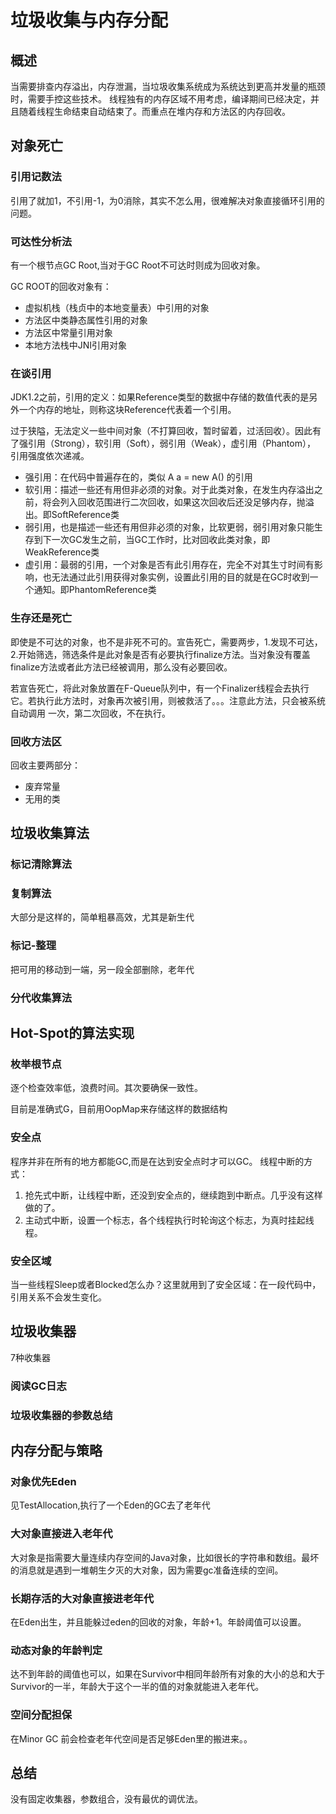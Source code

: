 # 垃圾收集与内存分配

## 概述

当需要排查内存溢出，内存泄漏，当垃圾收集系统成为系统达到更高并发量的瓶颈时，需要手控这些技术。
线程独有的内存区域不用考虑，编译期间已经决定，并且随着线程生命结束自动结束了。而重点在堆内存和方法区的内存回收。

## 对象死亡

### 引用记数法

引用了就加1，不引用-1，为0消除，其实不怎么用，很难解决对象直接循环引用的问题。

### 可达性分析法

有一个根节点GC Root,当对于GC Root不可达时则成为回收对象。

GC ROOT的回收对象有：
+   虚拟机栈（栈贞中的本地变量表）中引用的对象
+   方法区中类静态属性引用的对象
+   方法区中常量引用对象
+   本地方法栈中JNI引用对象

### 在谈引用

JDK1.2之前，引用的定义：如果Reference类型的数据中存储的数值代表的是另外一个内存的地址，则称这块Reference代表着一个引用。

过于狭隘，无法定义一些中间对象（不打算回收，暂时留着，过活回收）。因此有了强引用（Strong），软引用（Soft），弱引用（Weak），虚引用（Phantom），
引用强度依次递减。

+   强引用：在代码中普遍存在的，类似 A a = new  A() 的引用
+   软引用：描述一些还有用但非必须的对象。对于此类对象，在发生内存溢出之前，将会列入回收范围进行二次回收，如果这次回收后还没足够内存，抛溢出。即SoftReference类
+   弱引用，也是描述一些还有用但非必须的对象，比软更弱，弱引用对象只能生存到下一次GC发生之前，当GC工作时，比对回收此类对象，即WeakReference类
+   虚引用：最弱的引用，一个对象是否有此引用存在，完全不对其生寸时间有影响，也无法通过此引用获得对象实例，设置此引用的目的就是在GC时收到一个通知。即PhantomReference类

### 生存还是死亡

即使是不可达的对象，也不是非死不可的。宣告死亡，需要两步，1.发现不可达，2.开始筛选，筛选条件是此对象是否有必要执行finalize方法。当对象没有覆盖
finalize方法或者此方法已经被调用，那么没有必要回收。

若宣告死亡，将此对象放置在F-Queue队列中，有一个Finalizer线程会去执行它。若执行此方法时，对象再次被引用，则被救活了。。。注意此方法，只会被系统自动调用
一次，第二次回收，不在执行。

### 回收方法区

回收主要两部分：
+   废弃常量
+   无用的类

## 垃圾收集算法

### 标记清除算法

### 复制算法

大部分是这样的，简单粗暴高效，尤其是新生代

### 标记-整理

把可用的移动到一端，另一段全部删除，老年代

### 分代收集算法

## Hot-Spot的算法实现

### 枚举根节点

逐个检查效率低，浪费时间。其次要确保一致性。

目前是准确式G，目前用OopMap来存储这样的数据结构

### 安全点

程序并非在所有的地方都能GC,而是在达到安全点时才可以GC。
线程中断的方式：
1.  抢先式中断，让线程中断，还没到安全点的，继续跑到中断点。几乎没有这样做的了。
2.  主动式中断，设置一个标志，各个线程执行时轮询这个标志，为真时挂起线程。

### 安全区域

当一些线程Sleep或者Blocked怎么办？这里就用到了安全区域：在一段代码中，引用关系不会发生变化。

## 垃圾收集器

7种收集器

### 阅读GC日志

### 垃圾收集器的参数总结

## 内存分配与策略

### 对象优先Eden

见TestAllocation,执行了一个Eden的GC去了老年代

### 大对象直接进入老年代

大对象是指需要大量连续内存空间的Java对象，比如很长的字符串和数组。最坏的消息就是遇到一堆朝生夕灭的大对象，因为需要gc准备连续的空间。

### 长期存活的大对象直接进老年代

在Eden出生，并且能躲过eden的回收的对象，年龄+1。年龄阈值可以设置。

### 动态对象的年龄判定

达不到年龄的阈值也可以，如果在Survivor中相同年龄所有对象的大小的总和大于Survivor的一半，年龄大于这个一半的值的对象就能进入老年代。

### 空间分配担保

在Minor GC 前会检查老年代空间是否足够Eden里的搬进来。。

## 总结

没有固定收集器，参数组合，没有最优的调优法。
